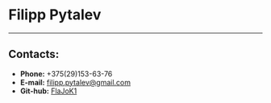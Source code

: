 # Filipp Pytalev  
*****
## Contacts:  
* **Phone:** +375(29)153-63-76  
* **E-mail:** filipp.pytalev@gmail.com   
* **Git-hub:** [FlaJoK1](https://github.com/FlaJoK1)  

